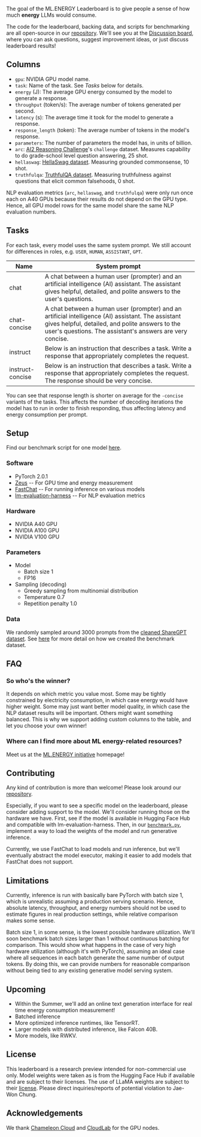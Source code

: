 The goal of the ML.ENERGY Leaderboard is to give people a sense of how much **energy** LLMs would consume.

The code for the leaderboard, backing data, and scripts for benchmarking are all open-source in our [repository](https://github.com/ml-energy/leaderboard).
We'll see you at the [Discussion board](https://github.com/ml-energy/leaderboard/discussions), where you can ask questions, suggest improvement ideas, or just discuss leaderboard results!

## Columns

- `gpu`: NVIDIA GPU model name.
- `task`: Name of the task. See *Tasks* below for details.
- `energy` (J): The average GPU energy consumed by the model to generate a response.
- `throughput` (token/s): The average number of tokens generated per second.
- `latency` (s): The average time it took for the model to generate a response.
- `response_length` (token): The average number of tokens in the model's response.
- `parameters`: The number of parameters the model has, in units of billion.
- `arc`: [AI2 Reasoning Challenge](https://allenai.org/data/arc)'s `challenge` dataset. Measures capability to do grade-school level question answering, 25 shot.
- `hellaswag`: [HellaSwag dataset](https://allenai.org/data/hellaswag). Measuring grounded commonsense, 10 shot.
- `truthfulqa`: [TruthfulQA dataset](https://arxiv.org/abs/2109.07958). Measuring truthfulness against questions that elicit common falsehoods, 0 shot.

NLP evaluation metrics (`arc`, `hellaswag`, and `truthfulqa`) were only run once each on A40 GPUs because their results do not depend on the GPU type.
Hence, all GPU model rows for the same model share the same NLP evaluation numbers.

## Tasks

For each task, every model uses the same system prompt. We still account for differences in roles, e.g. `USER`, `HUMAN`, `ASSISTANT`, `GPT`.

| Name | System prompt |
|--|--|
| chat | A chat between a human user (prompter) and an artificial intelligence (AI) assistant. The assistant gives helpful, detailed, and polite answers to the user's questions. |
| chat-concise | A chat between a human user (prompter) and an artificial intelligence (AI) assistant. The assistant gives helpful, detailed, and polite answers to the user's questions. The assistant's answers are very concise. |
| instruct | Below is an instruction that describes a task. Write a response that appropriately completes the request. |
| instruct-concise | Below is an instruction that describes a task. Write a response that appropriately completes the request. The response should be very concise. |

You can see that response length is shorter on average for the `-concise` variants of the tasks.
This affects the number of decoding iterations the model has to run in order to finish responding, thus affecting latency and energy consumption per prompt.

## Setup

Find our benchmark script for one model [here](https://github.com/ml-energy/leaderboard/blob/master/benchmark.py).

### Software

- PyTorch 2.0.1
- [Zeus](https://ml.energy/zeus) -- For GPU time and energy measurement
- [FastChat](https://github.com/lm-sys/fastchat) -- For running inference on various models
- [lm-evaluation-harness](https://github.com/EleutherAI/lm-evaluation-harness/tree/72b7f0c00a6ff94632c5b873fc24e093ae74fa47) -- For NLP evaluation metrics

### Hardware

- NVIDIA A40 GPU
- NVIDIA A100 GPU
- NVIDIA V100 GPU

### Parameters

- Model
  - Batch size 1
  - FP16
- Sampling (decoding)
  - Greedy sampling from multinomial distribution
  - Temperature 0.7
  - Repetition penalty 1.0

### Data

We randomly sampled around 3000 prompts from the [cleaned ShareGPT dataset](https://huggingface.co/datasets/anon8231489123/ShareGPT_Vicuna_unfiltered).
See [here](https://github.com/ml-energy/leaderboard/tree/master/sharegpt) for more detail on how we created the benchmark dataset.

## FAQ

### So who's the winner?

It depends on which metric you value most.
Some may be tightly constrained by electricity consumption, in which case energy would have higher weight.
Some may just want better model quality, in which case the NLP dataset results will be important.
Others might want something balanced.
This is why we support adding custom columns to the table, and let you choose your own winner!

### Where can I find more about ML energy-related resources?

Meet us at the [ML.ENERGY initiative](https://ml.energy) homepage!

## Contributing

Any kind of contribution is more than welcome!
Please look around our [repository](https://github.com/ml-energy/leaderboard).

Especially, if you want to see a specific model on the leaderboard, please consider adding support to the model.
We'll consider running those on the hardware we have.
First, see if the model is available in Hugging Face Hub and compatible with lm-evaluation-harness.
Then, in our [`benchmark.py`](https://github.com/ml-energy/leaderboard/blob/master/scripts/benchmark.py), implement a way to load the weights of the model and run generative inference.

Currently, we use FastChat to load models and run inference, but we'll eventually abstract the model executor, making it easier to add models that FastChat does not support.

## Limitations

Currently, inference is run with basically bare PyTorch with batch size 1, which is unrealistic assuming a production serving scenario.
Hence, absolute latency, throughput, and energy numbers should not be used to estimate figures in real production settings, while relative comparison makes some sense.

Batch size 1, in some sense, is the lowest possible hardware utilization.
We'll soon benchmark batch sizes larger than 1 without continuous batching for comparison.
This would show what happens in the case of very high hardware utilization (although it's with PyTorch), assuming an ideal case where all sequences in each batch generate the same number of output tokens.
By doing this, we can provide numbers for reasonable comparison without being tied to any existing generative model serving system.

## Upcoming

- Within the Summer, we'll add an online text generation interface for real time energy consumption measurement!
- Batched inference
- More optimized inference runtimes, like TensorRT.
- Larger models with distributed inference, like Falcon 40B.
- More models, like RWKV.

## License

This leaderboard is a research preview intended for non-commercial use only.
Model weights were taken as is from the Hugging Face Hub if available and are subject to their licenses.
The use of LLaMA weights are subject to their [license](https://github.com/facebookresearch/llama/blob/main/MODEL_CARD.md).
Please direct inquiries/reports of potential violation to Jae-Won Chung.

## Acknowledgements

We thank [Chameleon Cloud](https://www.chameleoncloud.org/) and [CloudLab](https://cloudlab.us/) for the GPU nodes.
